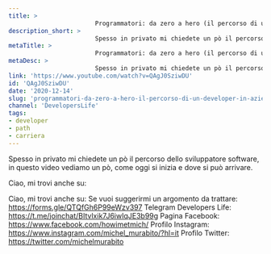 ```yaml
---
title: > 
                        Programmatori: da zero a hero (il percorso di un developer in azienda)
description_short: > 
                        Spesso in privato mi chiedete un pò il percorso dello sviluppatore software, in questo video vediamo un pò, come oggi si inizia e ...
metaTitle: > 
                        Programmatori: da zero a hero (il percorso di un developer in azienda)
metaDesc: > 
                        Spesso in privato mi chiedete un pò il percorso dello sviluppatore software, in questo video vediamo un pò, come oggi si inizia e ...
link: 'https://www.youtube.com/watch?v=QAgJ0SziwDU'
id: 'QAgJ0SziwDU'
date: '2020-12-14'
slug: 'programmatori-da-zero-a-hero-il-percorso-di-un-developer-in-azienda'
channel: 'DevelopersLife'
tags: 
- developer
- path
- carriera
---
```

Spesso in privato mi chiedete un pò il percorso dello sviluppatore software, in questo video vediamo un pò, come oggi si inizia e dove si può arrivare.

Ciao, mi trovi anche su:

Ciao, mi trovi anche su:
Se vuoi suggerirmi un argomento da trattare: https://forms.gle/QTQfGh6P99eWzv397
Telegram Developers Life: https://t.me/joinchat/BItvlxik7J6iwIqJE3b99g
Pagina Facebook: https://www.facebook.com/howimetmich/
Profilo Instagram: https://www.instagram.com/michel_murabito/?hl=it
Profilo Twitter: https://twitter.com/michelmurabito